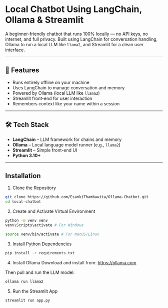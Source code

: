 # Local Chatbot Using LangChain, Ollama & Streamlit

A beginner-friendly chatbot that runs 100% locally — no API keys, no internet, and full privacy. Built using LangChain for conversation handling, Ollama to run a local LLM like `llama2`, and Streamlit for a clean user interface.

---

## 🚀 Features

- Runs entirely offline on your machine
- Uses LangChain to manage conversation and memory
- Powered by Ollama (local LLM like `llama2`)
- Streamlit front-end for user interaction
- Remembers context like your name within a session

---

## 🛠️ Tech Stack

- **LangChain** – LLM framework for chains and memory
- **Ollama** – Local language model runner (e.g., `llama2`)
- **Streamlit** – Simple front-end UI
- **Python 3.10+**

---

##  Installation

1. Clone the Repository
```bash
git clone https://github.com/EsankiThambawita/Ollama-Chatbot.git
cd local-chatbot
```

2. Create and Activate Virtual Environment
```bash
python -m venv venv
venv\Scripts\activate # For Windows

source venv/bin/activate # For macOS/Linux
```

3. Install Python Dependencies
```bash
pip install -r requirements.txt
```

4. Install Ollama
Download and install from:
https://ollama.com

Then pull and run the LLM model:

```bash
ollama run llama2
```

5. Run the Streamlit App
```bash
streamlit run app.py
```


